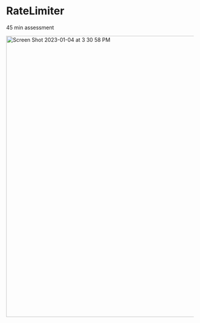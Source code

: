 # RateLimiter
45 min assessment

<img width="755" alt="Screen Shot 2023-01-04 at 3 30 58 PM" src="https://user-images.githubusercontent.com/7917324/210644362-fbc93710-8924-4587-86bd-23e53f9abb10.png">

